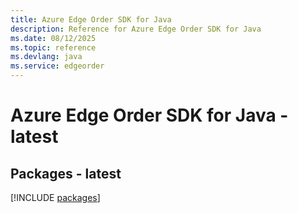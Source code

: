 ```yaml
---
title: Azure Edge Order SDK for Java
description: Reference for Azure Edge Order SDK for Java
ms.date: 08/12/2025
ms.topic: reference
ms.devlang: java
ms.service: edgeorder
---
```

# Azure Edge Order SDK for Java - latest
## Packages - latest
[!INCLUDE [packages](edge-order-index.md)]